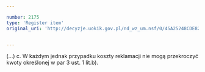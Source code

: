 ```yaml
---

number: 2175
type: 'Register item'
original_uri: 'http://decyzje.uokik.gov.pl/nd_wz_um.nsf/0/45A25248CDE8207DC1257834002FFEAA?OpenDocument'


---
```


(...) c. W każdym jednak przypadku koszty reklamacji nie mogą przekroczyć kwoty określonej w par 3 ust. 1 lit.b).
